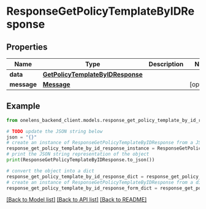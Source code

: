 # ResponseGetPolicyTemplateByIDResponse


## Properties

Name | Type | Description | Notes
------------ | ------------- | ------------- | -------------
**data** | [**GetPolicyTemplateByIDResponse**](GetPolicyTemplateByIDResponse.md) |  | 
**message** | [**Message**](Message.md) |  | [optional] 

## Example

```python
from onelens_backend_client.models.response_get_policy_template_by_id_response import ResponseGetPolicyTemplateByIDResponse

# TODO update the JSON string below
json = "{}"
# create an instance of ResponseGetPolicyTemplateByIDResponse from a JSON string
response_get_policy_template_by_id_response_instance = ResponseGetPolicyTemplateByIDResponse.from_json(json)
# print the JSON string representation of the object
print(ResponseGetPolicyTemplateByIDResponse.to_json())

# convert the object into a dict
response_get_policy_template_by_id_response_dict = response_get_policy_template_by_id_response_instance.to_dict()
# create an instance of ResponseGetPolicyTemplateByIDResponse from a dict
response_get_policy_template_by_id_response_form_dict = response_get_policy_template_by_id_response.from_dict(response_get_policy_template_by_id_response_dict)
```
[[Back to Model list]](../README.md#documentation-for-models) [[Back to API list]](../README.md#documentation-for-api-endpoints) [[Back to README]](../README.md)


